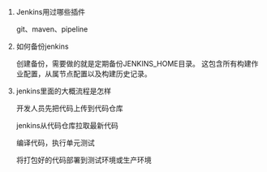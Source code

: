 1. Jenkins用过哪些插件

   git、maven、pipeline

2. 如何备份jenkins

   创建备份，需要做的就是定期备份JENKINS_HOME目录。 这包含所有构建作业配置，从属节点配置以及构建历史记录。
   
3. jenkins里面的大概流程是怎样

   开发人员先把代码上传到代码仓库

   jenkins从代码仓库拉取最新代码

   编译代码，执行单元测试

   将打包好的代码部署到测试环境或生产环境